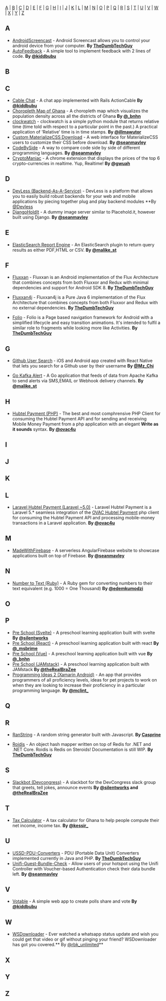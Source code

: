 [A](#A) | [B](#B) | [C](#C) | [D](#D) | [E](#E) | [F](#F) | [G](#G) | [H](#H) | [I](#I) | [J](#J) | [K](#K) | [L](#L) | [M](#M) | [N](#N) | [O](#O) | [P](#P) | [Q](#Q) | [R](#R) | [S](#S) | [T](#T) | [U](#U) | [V](#V) | [W](#W) | [X](#X) | [Y](#Y) | [Z](#Z)


## <a name="A"> </a>A

* [AndroidScreencast](https://github.com/thedumbtechguy/AndroidScreencast) - Android Screencast allows you to control your android device from your computer. **By [TheDumbTechGuy](https://twitter.com/frostymarvelous)**
* [AutoFeedback](https://github.com/bubunyo/AutoFeedback) -  A simple tool to implement feedback with 2 lines of code. **By [@kiddbubu](https://twitter.com/kiddbubu)**

## <a name="B"> </a>B


## <a name="C"> </a>C

* [Cable Chat](https://github.com/bubunyo/CableChat) - A chat app implemented with Rails ActionCable **By [@kiddbubu](https://twitter.com/kiddbubu)**
* [Choropleth Map of Ghana](https://github.com/bnhn/choropleth-districts) - A choropleth map which visualizes the population density across all the districts of Ghana **By [@_bnhn](https://twitter.com/_bnhn)**
* [clockwatch](https://github.com/illmawutor/clockwatch) - clockwatch is a simple python module that returns relative time (time told with respect to a particular point in the past.) A practical application of 'Relative' time is in time stamps.  **By [@illmawutor](https://twitter.com/illmawutor)**
* [Custom MaterializeCSS Download](https://bitbucket.org/seanmavley/matcustom) - A web interface for MaterializeCSS users to customize their CSS before download. **By [@seanmavley](https://bitbucket.org/seanmavley)**
* [CodeBySide](https://bitbucket.org/seanmavley/codebyside) - A way to compare code side by side of different programming languages. **By [@seanmavley](https://bitbucket.org/seanmavley)**
* [CryptoManiac](https://github.com/gwuah/crypto-maniac) - A chrome extension that displays the prices of the top 6 crypto-currencies in realtime. Yup, Realtime! **By [@gwuah](https://twitter.com/gwuah_)**

## <a name="D"> </a>D

* [DevLess (Backend-As-A-Service)](https://github.com/DevlessTeam/DV-PHP-CORE) - DevLess is a platform that allows you to easily build robust backends for your web and mobile applications by piecing together plug and play backend modules **By [@Devless](https://twitter.com/devlessio)
* [DjangoHoldIt](https://github.com/seanmavley/DjangoHoldit) - A dummy image server similar to Placehold.it, however built using Django. **By [@seanmavley](https://github.com/seanmavley)**

## <a name="E"> </a>E

* [ElasticSearch Report Engine](https://malike.github.io/elasticsearch-report-engine/) - An ElasticSearch plugin to return query results as either PDF,HTML or CSV. **By [@malike_st](https://twitter.com/malike_st)**

## <a name="F"> </a>F

* [Fluxxan](https://github.com/thedumbtechguy/Fluxxan) - Fluxxan is an Android implementation of the Flux Architecture that combines concepts from both Fluxxor and Redux with minimal dependencies and support for Android SDK 8. **By [TheDumbTechGuy](https://twitter.com/frostymarvelous)**

* [Fluxxan4j](https://github.com/thedumbtechguy/Fluxxan4j) - Fluxxan4j is a Pure Java 6 implementation of the Flux Architecture that combines concepts from both Fluxxor and Redux with no external dependencies. **By [TheDumbTechGuy](https://twitter.com/frostymarvelous)**

* [Folio](https://github.com/thedumbtechguy/Folio) - Folio is a Page based navigation framework for Android with a simplified lifecycle and easy transition animations. It's intended to fulfil a similar role to fragments while looking more like Activities. **By [TheDumbTechGuy](https://twitter.com/frostymarvelous)**


## <a name="G"> </a>G
* [Github User Search](https://github.com/Chiamaka/GithubUserSearch) - iOS and Android app created with React Native that lets you search for a Github user by their username   **By [@Mz_Chi](https://twitter.com/Mz_Chi)**


* [Go Kafka Alert](https://malike.github.io/go-kafka-alert/) - A Go application that feeds of data from Apache Kafka to send alerts via SMS,EMAIL or  Webhook delivery channels. **By [@malike_st](https://twitter.com/malike_st)**


## <a name="H"> </a>H
* [Hubtel Payment (PHP)](https://ovac.github.io/hubtel-payment) - The best and most comphrensive PHP Client for consuming the Hubtel Payment API and for sending and receiving Mobile Money Payment from a php application with an elegant **Write as it sounds** syntax.  **By [@ovac4u](https://www.ovac4u.com)**

## <a name="I"> </a>I


## <a name="J"> </a>J


## <a name="K"> </a>K


## <a name="L"> </a>L
* [Laravel Hubtel Payment (Laravel ~5.0)](https://ovac.github.io/laravel-hubtel-payment) - Laravel Hubtel Payment is a Laravel 5.* seamless integration of the [OVAC Hubtel Payment](https://www.ovac4u.com/hubtel-payment) php client for consuming the Hubtel Payment API and processing mobile-money transactions in a Laravel application.  **By [@ovac4u](https://www.ovac4u.com)**

## <a name="M"> </a>M
* [MadeWithFirebase](https://github.com/seanmavley/madewithfirebase.firebaseapp.com) - A serverless AngularFirebase website to showcase applications built on top of Firebase. **By [@seanmavley](https://github.com/seanmavley)**

## <a name="N"> </a>N
* [Number to Text (Ruby)](https://github.com/edemkumodzi/numbertotext-ruby) - A Ruby gem for converting numbers to their text equivalent (e.g. 1000 = One Thousand) **By [@edemkumodzi](https://twitter.com/edemkumodzi)**

## <a name="O"> </a>O


## <a name="P"> </a>P

* [Pre School (Svelte)](https://github.com/silentworks/svelte-preschool) - A preschool learning application built with svelte  **By [@silentworks](https://twitter.com/silentworks)**
* [Pre School (React)](https://github.com/msbrime/react-preschool) - A preschool learning application built with react  **By [@_msbrime](https://twitter.com/_msbrime)**
* [Pre School (Vue)](https://github.com/bnhn/vue-preschool) - A preschool learning application built with vue  **By [@_bnhn](https://twitter.com/_bnhn)**
* [Pre School (JAMstack)](https://github.com/oddoye-david/static-preschool) - A preschool learning application built with JAMstack  **By [@theRealBraZee](https://twitter.com/theRealBraZee)**
* [Programming Ideas 2 (Xamarin Android)](https://github.com/mclintprojects/ideabag2) - An app that provides programmers of all proficiency levels, ideas for pet projects to work on when they are looking to increase their proficiency in a particular programming language.  **By [@mclint_](https://twitter.com/mclint_)**

## <a name="Q"> </a>Q


## <a name="R"> </a>R

* [RanString](https://github.com/Casprine/ranString) - A random string generator built with Javascript. **By [Casprine](https://github.com/Casprine)**

* [Roidis](https://github.com/thedumbtechguy/Roidis) - An object hash mapper written on top of Redis for .NET and .NET Core. Roidis is Redis on Steroids! Documentation is still WIP. **By [TheDumbTechGuy](https://twitter.com/frostymarvelous)**

## <a name="S"> </a>S

* [Slackbot (Devcongress)](https://github.com/devcongress/slackbot) - A slackbot for the DevCongress slack group that greets, tell jokes, announce events  **By [@silentworks](https://twitter.com/silentworks) and [@theRealBraZee](https://twitter.com/theRealBraZee)**


## <a name="T"> </a>T

* [Tax Calculator](https://github.com/Kessir/taxcalculatorgh) - A tax calculator for Ghana to help people compute their net income, income tax. **By [@kessir_](https://twitter.com/@kessir_)**

## <a name="U"> </a>U

* [USSD-PDU-Converters](https://github.com/thedumbtechguy/USSD-PDU-Converters) - PDU (Portable Data Unit) Converters implemented currently in Java and PHP. **By [TheDumbTechGuy](https://twitter.com/frostymarvelous)**
* [Unifi-Guest-Bundle-Check](https://github.com/seanmavley/unifi-guest-bundle-check) - Allow users of your hotspot using the Unifi Controller with Voucher-based Authentication check their data bundle left. **By [@seanmavley](https://github.com/seanmavley)**


## <a name="V"> </a>V
* [Votable](https://github.com/bubunyo/votable) -  A simple web app to create polls share and vote **By [@kiddbubu](https://twitter.com/kiddbubu)**


## <a name="W"> </a>W
* [WSDownloader](https://goo.gl/lQ1Ayl) -  Ever watched a whatsapp status update and wish you could get that video or gif without pinging your friend? WSDownloader has got you covered.** By [@rbk_unlimited](https://twitter.com/rbk_unlimited)**


## <a name="X"> </a>X


## <a name="Y"> </a>Y


## <a name="Z"> </a>Z
